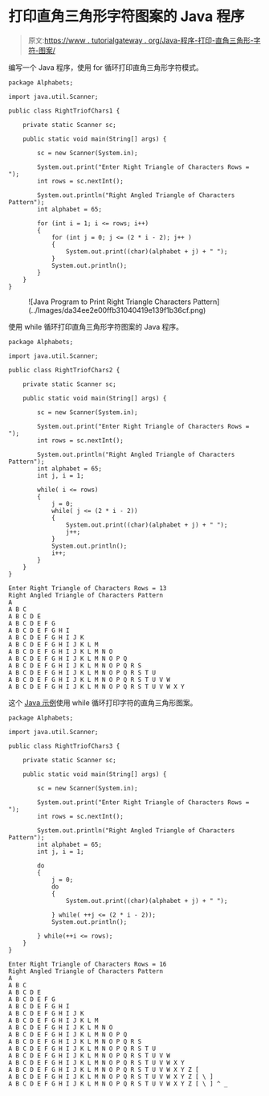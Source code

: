 # 打印直角三角形字符图案的 Java 程序

> 原文:[https://www . tutorialgateway . org/Java-程序-打印-直角三角形-字符-图案/](https://www.tutorialgateway.org/java-program-to-print-right-triangle-characters-pattern/)

编写一个 Java 程序，使用 for 循环打印直角三角形字符模式。

```
package Alphabets;

import java.util.Scanner;

public class RightTriofChars1 {

	private static Scanner sc;

	public static void main(String[] args) {

		sc = new Scanner(System.in);	

		System.out.print("Enter Right Triangle of Characters Rows = ");
		int rows = sc.nextInt();

		System.out.println("Right Angled Triangle of Characters Pattern");
		int alphabet = 65;

		for (int i = 1; i <= rows; i++) 
		{
			for (int j = 0; j <= (2 * i - 2); j++ ) 	
			{
				System.out.print((char)(alphabet + j) + " ");
			}
			System.out.println();
		}
	}
}
```

<figure class="wp-block-image size-large">![Java Program to Print Right Triangle Characters Pattern](../Images/da34ee2e00ffb31040419e139f1b36cf.png)</figure>

使用 while 循环打印直角三角形字符图案的 Java 程序。

```
package Alphabets;

import java.util.Scanner;

public class RightTriofChars2 {

	private static Scanner sc;

	public static void main(String[] args) {

		sc = new Scanner(System.in);	

		System.out.print("Enter Right Triangle of Characters Rows = ");
		int rows = sc.nextInt();

		System.out.println("Right Angled Triangle of Characters Pattern");
		int alphabet = 65;
		int j, i = 1;

		while( i <= rows) 
		{
			j = 0;
			while( j <= (2 * i - 2)) 	
			{
				System.out.print((char)(alphabet + j) + " ");
				j++;
			}
			System.out.println();
			i++;
		}
	}
}
```

```
Enter Right Triangle of Characters Rows = 13
Right Angled Triangle of Characters Pattern
A 
A B C 
A B C D E 
A B C D E F G 
A B C D E F G H I 
A B C D E F G H I J K 
A B C D E F G H I J K L M 
A B C D E F G H I J K L M N O 
A B C D E F G H I J K L M N O P Q 
A B C D E F G H I J K L M N O P Q R S 
A B C D E F G H I J K L M N O P Q R S T U 
A B C D E F G H I J K L M N O P Q R S T U V W 
A B C D E F G H I J K L M N O P Q R S T U V W X Y 
```

这个 [Java 示例](https://www.tutorialgateway.org/learn-java-programs/)使用 while 循环打印字符的直角三角形图案。

```
package Alphabets;

import java.util.Scanner;

public class RightTriofChars3 {

	private static Scanner sc;

	public static void main(String[] args) {

		sc = new Scanner(System.in);	

		System.out.print("Enter Right Triangle of Characters Rows = ");
		int rows = sc.nextInt();

		System.out.println("Right Angled Triangle of Characters Pattern");
		int alphabet = 65;
		int j, i = 1;

		do 
		{
			j = 0;
			do 	
			{
				System.out.print((char)(alphabet + j) + " ");

			} while( ++j <= (2 * i - 2));
			System.out.println();

		} while(++i <= rows);
	}
}
```

```
Enter Right Triangle of Characters Rows = 16
Right Angled Triangle of Characters Pattern
A 
A B C 
A B C D E 
A B C D E F G 
A B C D E F G H I 
A B C D E F G H I J K 
A B C D E F G H I J K L M 
A B C D E F G H I J K L M N O 
A B C D E F G H I J K L M N O P Q 
A B C D E F G H I J K L M N O P Q R S 
A B C D E F G H I J K L M N O P Q R S T U 
A B C D E F G H I J K L M N O P Q R S T U V W 
A B C D E F G H I J K L M N O P Q R S T U V W X Y 
A B C D E F G H I J K L M N O P Q R S T U V W X Y Z [ 
A B C D E F G H I J K L M N O P Q R S T U V W X Y Z [ \ ] 
A B C D E F G H I J K L M N O P Q R S T U V W X Y Z [ \ ] ^ _ 
```